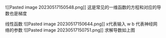 ![[Pasted image 20230517150548.png]]
这是常见的一维函数的方程和对应的导数也是梯度


线性函数
![[Pasted image 20230517150644.png]]
x代表输入 w b 代表神经网络的参数
![[Pasted image 20230517150751.png]]
求解导数如上图

